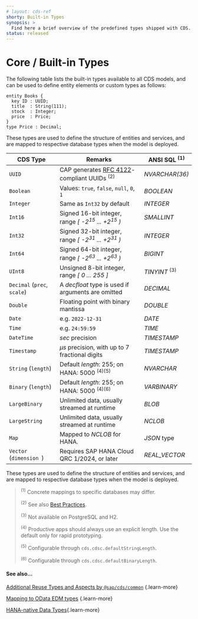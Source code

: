 ```yaml
---
# layout: cds-ref
shorty: Built-in Types
synopsis: >
  Find here a brief overview of the predefined types shipped with CDS.
status: released
---
```



# Core / Built-in Types


The following table lists the built-in types available to all CDS models, and can be used to define entity elements or custom types as follows:

```cds
entity Books {
  key ID : UUID;
  title  : String(111);
  stock  : Integer;
  price  : Price;
}
type Price : Decimal;
```

These types are used to define the structure of entities and services, and are mapped to respective database types when the model is deployed.

| CDS Type | Remarks | ANSI SQL <sup>(1)</sup> |
| --- | --- | --- |
| `UUID` | CAP generates [RFC 4122](https://tools.ietf.org/html/rfc4122)-compliant UUIDs <sup>(2)</sup> | _NVARCHAR(36)_  |
| `Boolean` | Values: `true`, `false`, `null`, `0`, `1` | _BOOLEAN_  |
| `Integer` | Same as `Int32` by default | _INTEGER_  |
| `Int16` | Signed 16-bit integer, range *[ -2<sup>15</sup> ... +2<sup>15</sup> )* | _SMALLINT_  |
| `Int32` | Signed 32-bit integer, range *[ -2<sup>31</sup> ... +2<sup>31</sup> )* | _INTEGER_  |
| `Int64` | Signed 64-bit integer, range *[ -2<sup>63</sup> ... +2<sup>63</sup> )* | _BIGINT_  |
| `UInt8` | Unsigned 8-bit integer, range *[ 0 ... 255 ]* | _TINYINT_ <sup>(3)</sup> |
| `Decimal` (`prec`, `scale`) | A *decfloat* type is used if arguments are omitted | _DECIMAL_  |
| `Double` | Floating point with binary mantissa | _DOUBLE_  |
| `Date` | e.g. `2022-12-31` | _DATE_  |
| `Time` | e.g. `24:59:59` | _TIME_  |
| `DateTime` | _sec_ precision | _TIMESTAMP_  |
| `Timestamp` | _µs_ precision, with up to 7 fractional digits |  _TIMESTAMP_  |
| `String` (`length`) | Default *length*: 255; on HANA: 5000 <sup>(4)(5)</sup> | _NVARCHAR_  |
| `Binary` (`length`) | Default *length*: 255; on HANA: 5000 <sup>(4)(6)</sup> |  _VARBINARY_  |
| `LargeBinary` | Unlimited data, usually streamed at runtime | _BLOB_ |
| `LargeString` | Unlimited data, usually streamed at runtime | _NCLOB_  |
| `Map` | Mapped to *NCLOB* for HANA. | *JSON* type |
| `Vector` (`dimension `) | Requires SAP HANA Cloud QRC 1/2024, or later |  _REAL_VECTOR_  |

These types are used to define the structure of entities and services, and are mapped to respective database types when the model is deployed.

> <sup>(1)</sup> Concrete mappings to specific databases may differ.
>
> <sup>(2)</sup> See also [Best Practices](../guides/domain-modeling#don-t-interpret-uuids).
>
> <sup>(3)</sup> Not available on PostgreSQL and H2.
>
> <sup>(4)</sup> Productive apps should always use an explicit length. Use the default only for rapid prototyping.
>
> <sup>(5)</sup> Configurable through `cds.cdsc.defaultStringLength`.
>
> <sup>(6)</sup> Configurable through `cds.cdsc.defaultBinaryLength`.

#### See also...

[Additional Reuse Types and Aspects by `@sap/cds/common`](common) {.learn-more}

[Mapping to OData EDM types](../advanced/odata#type-mapping) {.learn-more}

[HANA-native Data Types](../advanced/hana#hana-types){.learn-more}
